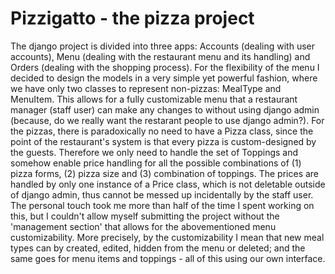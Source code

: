 # Pizzigatto - the pizza project

The django project is divided into three apps: Accounts (dealing with user accounts), Menu (dealing with the restaurant menu and its handling) and Orders (dealing with the shopping process). 
For the flexibility of the menu I decided to design the models in a very simple yet powerful fashion, where we have only two classes to represent non-pizzas: MealType and MenuItem. This allows for a fully customizable menu that a restaurant manager (staff user) can make any changes to without using django admin (because, do we really want the restarant people to use django admin?). For the pizzas, there is paradoxically no need to have a Pizza class, since the point of the restaurant's system is that every pizza is custom-designed by the guests. Therefore we only need to handle the set of Toppings and somehow enable price handling for all the possible combinations of (1) pizza forms, (2) pizza size and (3) combination of toppings. The prices are handled by only one instance of a Price class, which is not deletable outside of django admin, thus cannot be messed up incidentally by the staff user.
The personal touch took me more than half of the time I spent working on this, but I couldn't allow myself submitting the project without the 'management section' that allows for the abovementioned menu customizability. More precisely, by the customizability I mean that new meal types can by created, edited, hidden from the menu or deleted; and the same goes for menu items and toppings - all of this using our own interface.